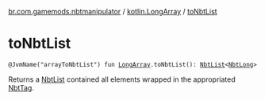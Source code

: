 [br.com.gamemods.nbtmanipulator](../index.md) / [kotlin.LongArray](index.md) / [toNbtList](./to-nbt-list.md)

# toNbtList

`@JvmName("arrayToNbtList") fun `[`LongArray`](https://kotlinlang.org/api/latest/jvm/stdlib/kotlin/-long-array/index.html)`.toNbtList(): `[`NbtList`](../-nbt-list/index.md)`<`[`NbtLong`](../-nbt-long/index.md)`>`

Returns a [NbtList](../-nbt-list/index.md) contained all elements wrapped in the appropriated [NbtTag](../-nbt-tag/index.md).

